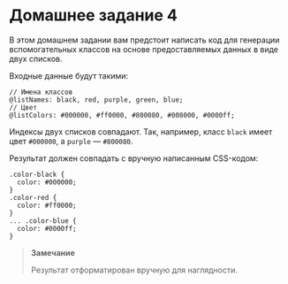 # Домашнее задание 4

В этом домашнем задании вам предстоит написать код для генерации вспомогательных классов на основе предоставляемых данных в виде двух списков.

Входные данные будут такими:

```less
// Имена классов
@listNames: black, red, purple, green, blue;
// Цвет
@listColors: #000000, #ff0000, #800080, #008000, #0000ff;
```

Индексы двух списков совпадают. Так, например, класс `black` имеет цвет `#000000`, а `purple` — `#800080`.

Результат должен совпадать с вручную написанным CSS-кодом:

```less
.color-black {
  color: #000000;
}
.color-red {
  color: #ff0000;
}
... .color-blue {
  color: #0000ff;
}
```

> **Замечание**
>
> Результат отформатирован вручную для наглядности.
